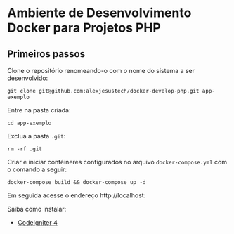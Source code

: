 # Ambiente de Desenvolvimento Docker para Projetos PHP

## Primeiros passos

Clone o repositório renomeando-o com o nome do sistema a ser desenvolvido:
```shell
git clone git@github.com:alexjesustech/docker-develop-php.git app-exemplo
```

Entre na pasta criada:
```shell
cd app-exemplo
```

Exclua a pasta ```.git```:
```shell
rm -rf .git
```

Criar e iniciar contêineres configurados no arquivo ```docker-compose.yml``` com o comando a seguir: 
```shell
docker-compose build && docker-compose up -d
```
Em seguida acesse o endereço http://localhost:

Saiba como instalar: 
* [CodeIgniter 4](etc/codeigniter.md)

